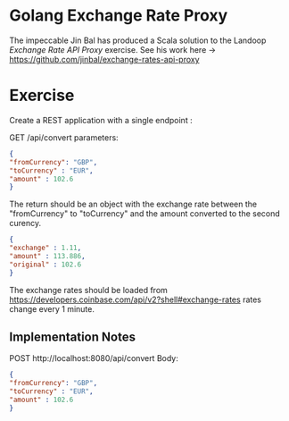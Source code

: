 # Golang Exchange Rate Proxy

The impeccable Jin Bal has produced a Scala solution to the Landoop
_Exchange Rate API Proxy_ exercise. See his work here -> https://github.com/jinbal/exchange-rates-api-proxy

# Exercise

Create a REST application with a single endpoint :

GET /api/convert
parameters:
```json
{
"fromCurrency": "GBP",
"toCurrency" : "EUR",
"amount" : 102.6
}
```

The return should be an object with the exchange rate between the "fromCurrency" to "toCurrency" and the amount converted to the second curency.

```json
{
"exchange" : 1.11,
"amount" : 113.886,
"original" : 102.6
}
```

The exchange rates should be loaded from https://developers.coinbase.com/api/v2?shell#exchange-rates rates change every 1 minute.

## Implementation Notes


POST http://localhost:8080/api/convert
Body:
```json
{
"fromCurrency": "GBP",
"toCurrency" : "EUR",
"amount" : 102.6
}
```